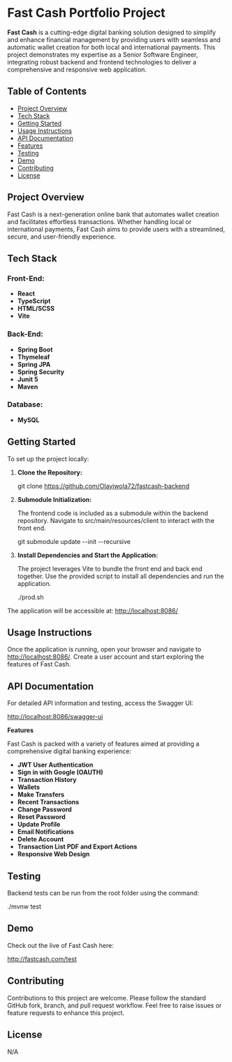 # **Fast Cash Portfolio Project**
**Fast Cash** is a cutting-edge digital banking solution designed to simplify and enhance financial management by providing users with seamless and automatic wallet creation for both local and international payments. This project demonstrates my expertise as a Senior Software Engineer, integrating robust backend and frontend technologies to deliver a comprehensive and responsive web application.
## **Table of Contents**
- [Project Overview](#project-overview)
- [Tech Stack](#tech-stack)
- [Getting Started](#getting-started)
- [Usage Instructions](#usage-instructions)
- [API Documentation](#api-documentation)
- [Features](#features)
- [Testing](#testing)
- [Demo](#demo)
- [Contributing](#contributing)
- [License](#license)
## **Project Overview**
Fast Cash is a next-generation online bank that automates wallet creation and facilitates effortless transactions. Whether handling local or international payments, Fast Cash aims to provide users with a streamlined, secure, and user-friendly experience.
## **Tech Stack**
### **Front-End:**
- **React**
- **TypeScript**
- **HTML/SCSS**
- **Vite**
### **Back-End:**
- **Spring Boot**
- **Thymeleaf**
- **Spring JPA**
- **Spring Security**
- **Junit 5**
- **Maven**
### **Database:**
- **MySQL**
## **Getting Started**
To set up the project locally:

1. **Clone the Repository:**

   git clone https://github.com/Olayiwola72/fastcash-backend

1. **Submodule Initialization:**

   The frontend code is included as a submodule within the backend repository. Navigate to src/main/resources/client to interact with the front end.

   git submodule update --init --recursive

1. **Install Dependencies and Start the Application:**

   The project leverages Vite to bundle the front end and back end together. Use the provided script to install all dependencies and run the application.

   ./prod.sh

The application will be accessible at: <http://localhost:8086/>
## **Usage Instructions**
Once the application is running, open your browser and navigate to <http://localhost:8086/>. Create a user account and start exploring the features of Fast Cash.
## **API Documentation**
For detailed API information and testing, access the Swagger UI:

<http://localhost:8086/swagger-ui>

**Features**

Fast Cash is packed with a variety of features aimed at providing a comprehensive digital banking experience:

- **JWT User Authentication**
- **Sign in with Google (OAUTH)**
- **Transaction History**
- **Wallets**
- **Make Transfers**
- **Recent Transactions**
- **Change Password**
- **Reset Password**
- **Update Profile**
- **Email Notifications**
- **Delete Account**
- **Transaction List PDF and Export Actions**
- **Responsive Web Design**

## **Testing**
Backend tests can be run from the root folder using the command:

./mvnw test

## **Demo**
Check out the live  of Fast Cash here:

http://fastcash.com/test

## **Contributing**
Contributions to this project are welcome. Please follow the standard GitHub fork, branch, and pull request workflow. Feel free to raise issues or feature requests to enhance this project.
## **License**
N/A

